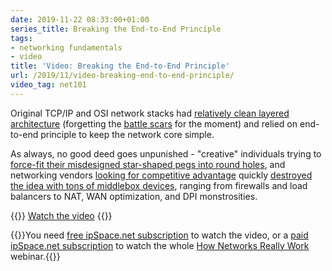 ```yaml
---
date: 2019-11-22 08:33:00+01:00
series_title: Breaking the End-to-End Principle
tags:
- networking fundamentals
- video
title: 'Video: Breaking the End-to-End Principle'
url: /2019/11/video-breaking-end-to-end-principle/
video_tag: net101
---
```

Original TCP/IP and OSI network stacks had [relatively clean layered architecture](/2019/11/video-putting-networking-layers-together/) (forgetting the [battle scars](/2019/09/response-osi-model-is-lie/) for the moment) and relied on end-to-end principle to keep the network core simple.

As always, no good deed goes unpunished - "creative" individuals trying to [force-fit their misdesigned star-shaped pegs into round holes](/2013/04/this-is-what-makes-networking-so-complex/), and networking vendors [looking for competitive advantage](/2019/11/stretched-vlans-and-failing-firewall/) quickly [destroyed the idea with tons of middlebox devices](https://my.ipspace.net/bin/get/Net101/L2.5%20-%20Breaking%20the%20End-to-End%20Principle.mp4?doccode=Net101), ranging from firewalls and load balancers to NAT, WAN optimization, and DPI monstrosities.

{{<jump>}}
[Watch the video](https://my.ipspace.net/bin/get/Net101/L2.5%20-%20Breaking%20the%20End-to-End%20Principle.mp4?doccode=Net101)
{{</jump>}}

{{<note free>}}You need [free ipSpace.net subscription](https://www.ipspace.net/Subscription/Free) to watch the video, or a [paid ipSpace.net subscription](https://www.ipspace.net/Subscription/) to watch the whole [How Networks Really Work](https://my.ipspace.net/bin/list?id=Net101) webinar.{{</note>}}
